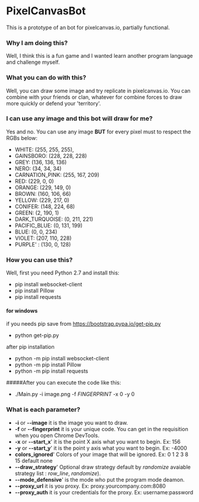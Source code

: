 # PixelCanvasBot

This is a prototype of an bot for pixelcanvas.io, partially functional.

### Why I am doing this? 
Well, I think this is a fun game and I wanted learn another program language and challenge myself.

### What you can do with this?
Well, you can draw some image and try replicate in pixelcanvas.io. You can combine with your friends or clan, whatever for combine forces to draw more quickly or defend your 'territory'.

### I can use any image and this bot will draw for me?
Yes and no. You can use any image **BUT** for every pixel must to respect the RGBs below:

* WHITE: (255, 255, 255),
* GAINSBORO: (228, 228, 228)
* GREY: (136, 136, 136)
* NERO: (34, 34, 34)
* CARNATION_PINK: (255, 167, 209)
* RED: (229, 0, 0)
* ORANGE: (229, 149, 0)
* BROWN: (160, 106, 66)
* YELLOW: (229, 217, 0)
* CONIFER: (148, 224, 68)
* GREEN: (2, 190, 1)
* DARK_TURQUOISE: (0, 211, 221)
* PACIFIC_BLUE: (0, 131, 199)
* BLUE: (0, 0, 234)
* VIOLET: (207, 110, 228)
* PURPLE' : (130, 0, 128) 

### How you can use this?

Well, first you need Python 2.7 and install this:
* pip install websocket-client
* pip install Pillow
* pip install requests

#### for windows
if you needs pip 
save from https://bootstrap.pypa.io/get-pip.py
* python get-pip.py

after pip installation

* python -m pip install websocket-client
* python -m pip install Pillow
* python -m pip install requests


#####After you can execute the code like this:

* ./Main.py -i image.png -f $FINGERPRINT$ -x 0 -y 0

### What is each parameter? 

* **-i** or **--image** it is the image you want to draw.
* **-f** or **--fingerprint** it is your unique code. You can get in the requisition when you open Chrome DevTools.
* **-x** or **--start_x**' it is the point X axis what you want to begin. Ex: 156
* **-y** or **--start_y**' it is the point y axis what you want to begin. Ex: -4000
* **colors_ignored**' Colors of your image that will be ignored. Ex: 0 1 2 3 8 15 default none 
* **--draw_strategy**' Optional draw strategy default by *randomize* avaiable strategy list : *row_line*, *randomize*).
* **--mode_defensive**' is the mode who put the program mode deamon.
* **--proxy_url** it is you proxy. Ex: proxy.yourcompany.com:8080
* **--proxy_auth** it is your credentials for the proxy. Ex: username:password
